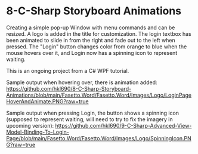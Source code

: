 # 8-C-Sharp Storyboard Animations
 
Creating a simple pop-up Window with menu commands and can be resized. A logo is added in the title for customization. The login textbox has been animated to slide in from the right and fade out to the left when pressed. The "Login" button changes color from orange to blue when the mouse hovers over it, and Login now has a spinning icon to represent waiting.

This is an ongoing project from a C# WPF tutorial. 

Sample output when hovering over, there is animation added:
https://github.com/hkl690/8-C-Sharp-Storyboard-Animations/blob/main/Fasetto.Word/Fasetto.Word/Images/Logo/LoginPageHoverAndAnimate.PNG?raw=true

Sample output when pressing Login, the button shows a spinning icon (supposed to represent waiting, will need to try to fix the imagery in upcoming version):
https://github.com/hkl690/9-C-Sharp-Advanced-View-Model-Binding-To-Login-Page/blob/main/Fasetto.Word/Fasetto.Word/Images/Logo/SpinningIcon.PNG?raw=true
